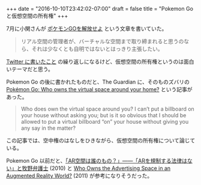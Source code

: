 +++
date = "2016-10-10T23:42:02-07:00"
draft = false
title = "Pokemon Go と仮想空間の所有権"
+++

7月に小関さんが [ポケモンGOを解放せよ](http://youkoseki.tumblr.com/post/148144626315/free-pokemon) という文章を書いていた。

> リアル空間の管理者が、バーチャルな空間まで取り締まれると思うのなら、それは少なくとも自明ではないとはっきり主張したい。

[Twitter に書いたこと](https://twitter.com/kzys/status/759028508865601536) の繰り返しになるけど、仮想空間の所有権というのは面白いテーマだと思う。

Pokemon Go の後に書かれたものだと、The Guardian に、そのものズバリの [Pokémon Go: Who owns the virtual space around your home?](https://www.theguardian.com/technology/2016/jul/13/pokemon-virtual-space-home) という記事があった。

> Who does own the virtual space around you? I can’t put a billboard on your house without asking you; but is it so obvious that I should be allowed to put a virtual billboard “on” your house without giving you any say in the matter?

この記事では、空中権のはなしをひきながら、仮想空間の所有権について論じている。

Pokemon Go 以前だと、[「AR空間は誰のもの？」――「ARを規制する法律はない」と牧野弁護士](http://www.itmedia.co.jp/promobile/articles/1003/12/news040.html) (2010) と [Who Owns the Advertising Space in an Augmented Reality World?](http://mashable.com/2011/06/06/virtual-air-rights-augmented-reality/) (2011) が参考になりそうだった。
